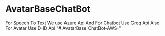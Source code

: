 # AvatarBaseChatBot
For Speech To Text We use Azure Api  And For Chatbot Use Groq Api Also For Avatar Use D-ID Api
"# AvatarBase_ChatBot-AWS-" 
